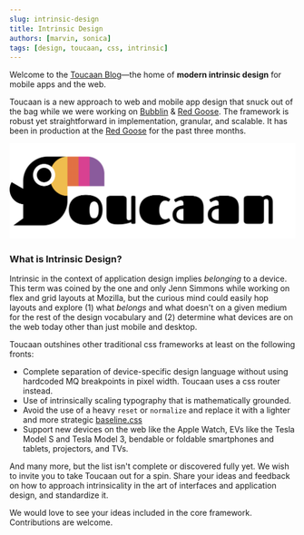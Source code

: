 ```yaml
---
slug: intrinsic-design
title: Intrinsic Design
authors: [marvin, sonica]
tags: [design, toucaan, css, intrinsic]
---
```


Welcome to the [Toucaan Blog](https://toucaan.com/blog)—the home of **modern intrinsic design** for mobile apps and the web. 

Toucaan is a new approach to web and mobile app design that snuck out of the bag while we were working on [Bubblin](https://bubblin.io) & [Red Goose](https://goose.red). The framework is robust yet straightforward in implementation, granular, and scalable. It has been in production at the [Red Goose](https://goose.red) for the past three months. 

![Total Ban Toucaan](./toucaan-total-banner.jpg)

### What is Intrinsic Design?

Intrinsic in the context of application design implies _belonging_ to a device. This term was coined by the one and only Jenn Simmons while working on flex and grid layouts at Mozilla, but the curious mind could easily hop layouts and explore (1) what _belongs_ and what doesn't on a given medium for the rest of the design vocabulary and (2) determine what devices are on the web today other than just mobile and desktop. 

Toucaan outshines other traditional css frameworks at least on the following fronts:

- Complete separation of device-specific design language without using hardcoded MQ breakpoints in pixel width. Toucaan uses a css router instead.
- Use of intrinsically scaling typography that is mathematically grounded.
- Avoid the use of a heavy `reset` or `normalize` and replace it with a lighter and more strategic [baseline.css]()
- Support new devices on the web like the Apple Watch, EVs like the Tesla Model S and Tesla Model 3, bendable or foldable smartphones and tablets, projectors, and TVs.   

And many more, but the list isn't complete or discovered fully yet. We wish to invite you to take Toucaan out for a spin. Share your ideas and feedback on how to approach intrinsicality in the art of interfaces and application design, and standardize it. 

We would love to see your ideas included in the core framework. Contributions are welcome.


